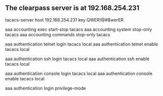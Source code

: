 ## The clearpass server is at 192.168.254.231 ##

tacacs-server host 192.168.254.231 key QWER!@#$werER

aaa accounting exec start-stop tacacs
aaa accounting system stop-only tacacs
aaa accounting commands stop-only tacacs 

aaa authentication telnet login tacacs local
aaa authentication telnet enable tacacs local

aaa authentication ssh login tacacs local
aaa authentication ssh enable tacacs local

aaa authentication console login tacacs local
aaa authentication console enable tacacs local
  
aaa authentication login privilege-mode
